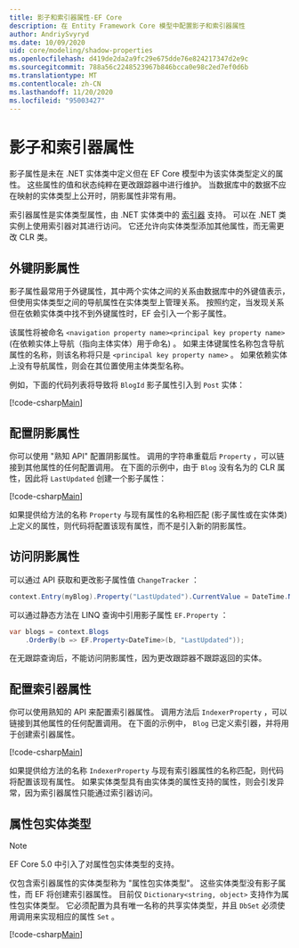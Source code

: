 ```yaml
---
title: 影子和索引器属性-EF Core
description: 在 Entity Framework Core 模型中配置影子和索引器属性
author: AndriySvyryd
ms.date: 10/09/2020
uid: core/modeling/shadow-properties
ms.openlocfilehash: d419de2da2a9fc29e675dde76e824217347d2e9c
ms.sourcegitcommit: 788a56c2248523967b846bcca0e98c2ed7ef0d6b
ms.translationtype: MT
ms.contentlocale: zh-CN
ms.lasthandoff: 11/20/2020
ms.locfileid: "95003427"
---
```

# <a name="shadow-and-indexer-properties"></a>影子和索引器属性

影子属性是未在 .NET 实体类中定义但在 EF Core 模型中为该实体类型定义的属性。 这些属性的值和状态纯粹在更改跟踪器中进行维护。 当数据库中的数据不应在映射的实体类型上公开时，阴影属性非常有用。

索引器属性是实体类型属性，由 .NET 实体类中的 [索引器](/dotnet/csharp/programming-guide/indexers/) 支持。 可以在 .NET 类实例上使用索引器对其进行访问。 它还允许向实体类型添加其他属性，而无需更改 CLR 类。

## <a name="foreign-key-shadow-properties"></a>外键阴影属性

影子属性最常用于外键属性，其中两个实体之间的关系由数据库中的外键值表示，但使用实体类型之间的导航属性在实体类型上管理关系。 按照约定，当发现关系但在依赖实体类中找不到外键属性时，EF 会引入一个影子属性。

该属性将被命名 `<navigation property name><principal key property name>` (在依赖实体上导航（指向主体实体）用于命名) 。 如果主体键属性名称包含导航属性的名称，则该名称将只是 `<principal key property name>` 。 如果依赖实体上没有导航属性，则会在其位置使用主体类型名称。

例如，下面的代码列表将导致将 `BlogId` 影子属性引入到 `Post` 实体：

[!code-csharp[Main](../../../samples/core/Modeling/Conventions/ShadowForeignKey.cs?name=Conventions&highlight=21-23)]

## <a name="configuring-shadow-properties"></a>配置阴影属性

你可以使用 "熟知 API" 配置阴影属性。 调用的字符串重载后 `Property` ，可以链接到其他属性的任何配置调用。 在下面的示例中，由于 `Blog` 没有名为的 CLR 属性，因此将 `LastUpdated` 创建一个影子属性：

[!code-csharp[Main](../../../samples/core/Modeling/FluentAPI/ShadowProperty.cs?name=ShadowProperty&highlight=8)]

如果提供给方法的名称 `Property` 与现有属性的名称相匹配 (影子属性或在实体类) 上定义的属性，则代码将配置该现有属性，而不是引入新的阴影属性。

## <a name="accessing-shadow-properties"></a>访问阴影属性

可以通过 API 获取和更改影子属性值 `ChangeTracker` ：

```csharp
context.Entry(myBlog).Property("LastUpdated").CurrentValue = DateTime.Now;
```

可以通过静态方法在 LINQ 查询中引用影子属性 `EF.Property` ：

```csharp
var blogs = context.Blogs
    .OrderBy(b => EF.Property<DateTime>(b, "LastUpdated"));
```

在无跟踪查询后，不能访问阴影属性，因为更改跟踪器不跟踪返回的实体。

## <a name="configuring-indexer-properties"></a>配置索引器属性

你可以使用熟知的 API 来配置索引器属性。 调用方法后 `IndexerProperty` ，可以链接到其他属性的任何配置调用。 在下面的示例中， `Blog` 已定义索引器，并将用于创建索引器属性。

[!code-csharp[Main](../../../samples/core/Modeling/FluentAPI/IndexerProperty.cs?name=ShadowProperty&highlight=3)]

如果提供给方法的名称 `IndexerProperty` 与现有索引器属性的名称匹配，则代码将配置该现有属性。 如果实体类型具有由实体类的属性支持的属性，则会引发异常，因为索引器属性只能通过索引器访问。

## <a name="property-bag-entity-types"></a>属性包实体类型

> [!NOTE]
> EF Core 5.0 中引入了对属性包实体类型的支持。

仅包含索引器属性的实体类型称为 "属性包实体类型"。 这些实体类型没有影子属性，而 EF 将创建索引器属性。 目前仅 `Dictionary<string, object>` 支持作为属性包实体类型。 它必须配置为具有唯一名称的共享实体类型，并且 `DbSet` 必须使用调用来实现相应的属性 `Set` 。

[!code-csharp[Main](../../../samples/core/Modeling/FluentAPI/SharedType.cs?name=SharedType&highlight=3,7)]

